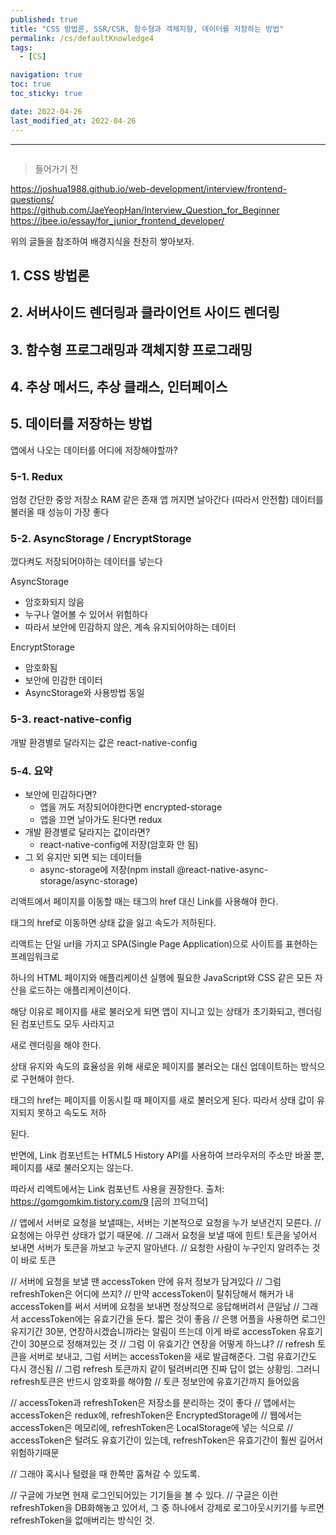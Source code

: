 ```yaml
---
published: true
title: "CSS 방법론, SSR/CSR, 함수형과 객체지향, 데이터를 저장하는 방법"
permalink: /cs/defaultKnowledge4
tags:
  - [CS]

navigation: true
toc: true
toc_sticky: true

date: 2022-04-26
last_modified_at: 2022-04-26
---
```

****
![]()

> 들어가기 전 <br/>

https://joshua1988.github.io/web-development/interview/frontend-questions/
<br/>
https://github.com/JaeYeopHan/Interview_Question_for_Beginner
<br/>
https://jbee.io/essay/for_junior_frontend_developer/
<br/>

위의 글들을 참조하여 배경지식을 찬찬히 쌓아보자.<br/>

## 1. CSS 방법론

## 2. 서버사이드 렌더링과 클라이언트 사이드 렌더링

## 3. 함수형 프로그래밍과 객체지향 프로그래밍

## 4. 추상 메서드, 추상 클래스, 인터페이스

## 5. 데이터를 저장하는 방법

앱에서 나오는 데이터를 어디에 저장해야할까?

### 5-1. Redux

엄청 간단한 중앙 저장소
RAM 같은 존재
앱 꺼지면 날아간다 (따라서 안전함)
데이터를 불러올 때 성능이 가장 좋다




### 5-2. AsyncStorage / EncryptStorage

껐다켜도 저장되어야하는 데이터를 넣는다

AsyncStorage
- 암호화되지 않음
- 누구나 열어볼 수 있어서 위험하다
- 따라서 보안에 민감하지 않은, 계속 유지되어야하는 데이터

EncryptStorage
- 암호화됨
- 보안에 민감한 데이터
- AsyncStorage와 사용방법 동일

### 5-3. react-native-config

개발 환경별로 달라지는 값은 react-native-config


### 5-4. 요약

- 보안에 민감하다면?
  - 앱을 꺼도 저장되어야한다면 encrypted-storage
  - 앱을 끄면 날아가도 된다면 redux
- 개발 환경별로 달라지는 값이라면?
  - react-native-config에 저장(암호화 안 됨)
- 그 외 유지만 되면 되는 데이터들
  - async-storage에 저장(npm install @react-native-async-storage/async-storage)






리액트에서 페이지를 이동할 때는 <a> 태그의 href 대신 Link를 사용해야 한다.

<a> 태그의 href로 이동하면 상태 값을 잃고 속도가 저하된다.

리액트는 단일 url을 가지고 SPA(Single Page Application)으로 사이트를 표현하는 프레임워크로

하나의 HTML 페이지와 애플리케이션 실행에 필요한 JavaScript와 CSS 같은 모든 자산을 로드하는 애플리케이션이다.

해당 이유로 페이지를 새로 불러오게 되면 앱이 지니고 있는 상태가 초기화되고, 렌더링 된 컴포넌트도 모두 사라지고

새로 렌더링을 해야 한다.

상태 유지와 속도의 효율성을 위해 새로운 페이지를 불러오는 대신 업데이트하는 방식으로 구현해야 한다.

<a> 태그의 href는 페이지를 이동시킬 때 페이지를 새로 불러오게 된다. 따라서 상태 값이 유지되지 못하고 속도도 저하

된다.

반면에, Link 컴포넌트는 HTML5 History API를 사용하여 브라우저의 주소만 바꿀 뿐, 페이지를 새로 불러오지는 않는다.

따라서 리엑트에서는 Link 컴포넌트 사용을 권장한다.
출처: https://gomgomkim.tistory.com/9 [곰의 끄덕끄덕]




// 앱에서 서버로 요청을 보낼때는, 서버는 기본적으로 요청을 누가 보낸건지 모른다.
// 요청에는 아무런 상태가 없기 때문에.
// 그래서 요청을 보낼 때에 힌트! 토큰을 넣어서 보내면 서버가 토큰을 까보고 누군지 알아낸다.
// 요청한 사람이 누구인지 알려주는 것이 바로 토큰

// 서버에 요청을 보낼 땐 accessToken 안에 유저 정보가 담겨있다
// 그럼 refreshToken은 어디에 쓰지?
// 만약 accessToken이 탈취당해서 해커가 내 accessToken를 써서 서버에 요청을 보내면 정상적으로 응답해버려서 큰일남
// 그래서 accessToken에는 유효기간을 둔다. 짧은 것이 좋음
// 은행 어플을 사용하면 로그인 유지기간 30분, 연장하시겠습니까라는 알림이 뜨는데 이게 바로 accessToken 유효기간이 30분으로 정해져있는 것
// 그럼 이 유효기간 연장을 어떻게 하느냐?
// refresh 토큰을 서버로 보내고, 그럼 서버는 accessToken을 새로 발급해준다. 그럼 유효기간도 다시 갱신됨
// 그럼 refresh 토큰까지 같이 털려버리면 진짜 답이 없는 상황임. 그러니 refresh토큰은 반드시 암호화를 해야함
// 토큰 정보안에 유효기간까지 들어있음

// accessToken과 refreshToken은 저장소를 분리하는 것이 좋다
// 앱에서는 accessToken은 redux에, refreshToken은 EncryptedStorage에
// 웹에서는 accessToken은 메모리에, refreshToken은 LocalStorage에 넣는 식으로
// accessToken은 털려도 유효기간이 있는데, refreshToken은 유효기간이 훨씬 길어서 위험하기때문

// 그래야 혹시나 털렸을 때 한쪽만 훔쳐갈 수 있도록.

// 구글에 가보면 현재 로그인되어있는 기기들을 볼 수 있다.
// 구글은 이런 refreshToken을 DB화해놓고 있어서, 그 중 하나에서 강제로 로그아웃시키기를 누르면 refreshToken을 없애버리는 방식인 것.
